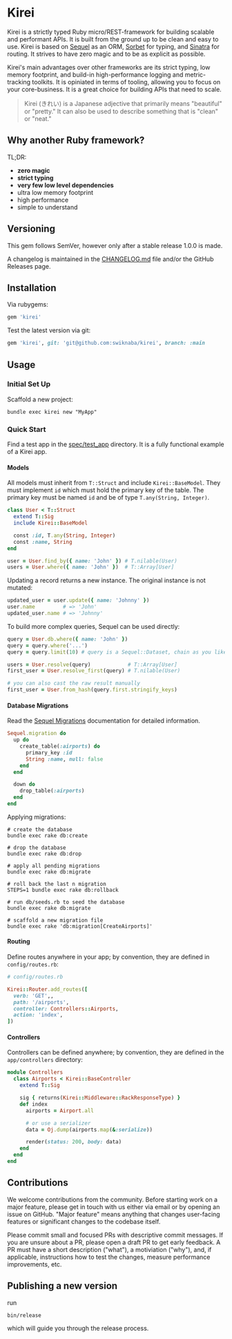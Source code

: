 # Kirei

Kirei is a strictly typed Ruby micro/REST-framework for building scalable and performant APIs. It is built from the ground up to be clean and easy to use. Kirei is based on [Sequel](https://github.com/jeremyevans/sequel) as an ORM, [Sorbet](https://github.com/sorbet/sorbet) for typing, and [Sinatra](https://github.com/sinatra/sinatra) for routing. It strives to have zero magic and to be as explicit as possible.

Kirei's main advantages over other frameworks are its strict typing, low memory footprint, and build-in high-performance logging and metric-tracking toolkits. It is opiniated in terms of tooling, allowing you to focus on your core-business. It is a great choice for building APIs that need to scale.

> Kirei (きれい) is a Japanese adjective that primarily means "beautiful" or "pretty." It can also be used to describe something that is "clean" or "neat."

## Why another Ruby framework?

TL;DR:

* **zero magic**
* **strict typing**
* **very few low level dependencies**
* ultra low memory footprint
* high performance
* simple to understand

## Versioning

This gem follows SemVer, however only after a stable release 1.0.0 is made.

A changelog is maintained in the [CHANGELOG.md](CHANGELOG.md) file and/or the GitHub Releases page.

## Installation

Via rubygems:

```ruby
gem 'kirei'
```

Test the latest version via git:

```ruby
gem 'kirei', git: 'git@github.com:swiknaba/kirei', branch: :main
```

## Usage

### Initial Set Up

Scaffold a new project:

```shell
bundle exec kirei new "MyApp"
```

### Quick Start

Find a test app in the [spec/test_app](spec/test_app) directory. It is a fully functional example of a Kirei app.

#### Models

All models must inherit from `T::Struct` and include `Kirei::BaseModel`. They must implement `id` which must hold the primary key of the table. The primary key must be named `id` and be of type `T.any(String, Integer)`.

```ruby
class User < T::Struct
  extend T::Sig
  include Kirei::BaseModel

  const :id, T.any(String, Integer)
  const :name, String
end

user = User.find_by({ name: 'John' }) # T.nilable(User)
users = User.where({ name: 'John' })  # T::Array[User]
```

Updating a record returns a new instance. The original instance is not mutated:

```ruby
updated_user = user.update({ name: 'Johnny' })
user.name         # => 'John'
updated_user.name # => 'Johnny'
```

To build more complex queries, Sequel can be used directly:

```ruby
query = User.db.where({ name: 'John' })
query = query.where('...')
query = query.limit(10) # query is a Sequel::Dataset, chain as you like

users = User.resolve(query)            # T::Array[User]
first_user = User.resolve_first(query) # T.nilable(User)

# you can also cast the raw result manually
first_user = User.from_hash(query.first.stringify_keys)
```

#### Database Migrations

Read the [Sequel Migrations](https://github.com/jeremyevans/sequel/blob/5.78.0/doc/schema_modification.rdoc) documentation for detailed information.

```ruby
Sequel.migration do
  up do
    create_table(:airports) do
      primary_key :id
      String :name, null: false
    end
  end

  down do
    drop_table(:airports)
  end
end
```

Applying migrations:

```shell
# create the database
bundle exec rake db:create

# drop the database
bundle exec rake db:drop

# apply all pending migrations
bundle exec rake db:migrate

# roll back the last n migration
STEPS=1 bundle exec rake db:rollback

# run db/seeds.rb to seed the database
bundle exec rake db:migrate

# scaffold a new migration file
bundle exec rake 'db:migration[CreateAirports]'
```

#### Routing

Define routes anywhere in your app; by convention, they are defined in `config/routes.rb`:

```ruby
# config/routes.rb

Kirei::Router.add_routes([
  verb: 'GET',,
  path: '/airports',
  controller: Controllers::Airports,
  action: 'index',
])
```

#### Controllers

Controllers can be defined anywhere; by convention, they are defined in the `app/controllers` directory:

```ruby
module Controllers
  class Airports < Kirei::BaseController
    extend T::Sig

    sig { returns(Kirei::Middleware::RackResponseType) }
    def index
      airports = Airport.all

      # or use a serializer
      data = Oj.dump(airports.map(&:serialize))

      render(status: 200, body: data)
    end
  end
end
```

## Contributions

We welcome contributions from the community. Before starting work on a major feature, please get in touch with us either via email or by opening an issue on GitHub. "Major feature" means anything that changes user-facing features or significant changes to the codebase itself.

Please commit small and focused PRs with descriptive commit messages. If you are unsure about a PR, please open a draft PR to get early feedback. A PR must have a short description ("what"), a motiviation ("why"), and, if applicable, instructions how to test the changes, measure performance improvements, etc.

## Publishing a new version

run

```shell
bin/release
```

which will guide you through the release process.
